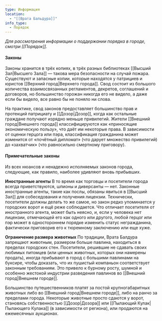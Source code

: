 ```yaml
---
type: Информация
location:
  - "[[Врата Бальдура]]"
info_type:
  - Порядок
---
```


*Для рассмотрения информации о поддержании порядка в городе, смотри [[Порядок]].*

#### Законы
Законы хранится в трёх копиях, в трёх разных библиотеках [[Высший Зал|Высшего Зала]] — такова мера безопасности на случай пожара. Существуют и запасные копии, которые находятся у патрициев и юристов [[Верхний город|Верхнего города]]. Свод состоит из большого количества взаимосвязанных регламентов, декретов, соглашений и договоров, но большинство горожан никогда его не видело, а даже если бы видело, все равно бы не поняло ни слова.
 
На практике, свод законов предоставляет большинство прав и протекций патрициату и [[Дозор|Дозор]], когда как остальные граждане получают изрядно меньше привилегий. Жители [[Внешний город|Внешнего города]] классифицируются как «приносящие экономическую пользу», что даёт им некоторые права. В зависимости от оценки герцога или пэра, классификация гражданина может изменится от «почётный дипломат» (что дарует множество привилегий) до «захватчик» (что равносильно смертному приговору).

#### Примечательные законы
Из всех нюансов и ненадежно исполняемых законов города, следующие, как правило, наиболее удивляют вновь прибывших.

**Иностранные агенты**
В то время как торговцы и посетители города всегда приветствуются, шпионы и диверсанты — нет. Законные иностранные агенты, такие как послы, обязаны явиться в [[Высший Зал]] для собеседования и получения лицензии. Технически, посетители должны делать то же самое, но закон редко упоминается у городских ворот и ещё реже соблюдается. Что отличает посетителя от иностранного агента, может быть неясно, и, если у человека нет лицензии, отмечающей его как одного или другого, любой  герцог или пэр может в одностороннем порядке изменить статус негражданина, фактически приговорив его к тюремному заключению или еще хуже.

**Ограничение размера животных**
По традиции, Врата Балдура запрещают животным, размером больше павлина, находиться в пределах городских стен. Посетители, решившие не сдавать своих любимых питомцев (или ценных животных, которых они намерены продать), иногда прибывают в город с большими павлинами на буксире, чтобы доказать, что их пушистый компаньон соответствует законным требованиям. Это привело к бурному росту, шумной и особенно жестокой индустрии разведения павлинов во [[Внешний город|Внешнем городе]].

Большинство путешественников платят за постой крупногабаритных животных либо во [[Внешний город|Внешнем городе]], либо на ранчо за пределами города. Некоторые животные просто сдаются у ворот, становясь собственностью [[Дозор|Дозора]] или [[Пылающий Кулак|Пылающего Кулака]] (в зависимости от региона), или продаются на ежемесячных аукционах.


